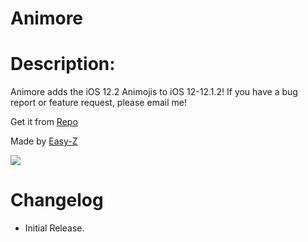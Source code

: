 # Animore
# Description:
Animore adds the iOS 12.2 Animojis to iOS 12-12.1.2! 
If you have a bug report or feature request, please email me! 

Get it from [Repo](https://cydia.saurik.com/api/share#?source=https://idevicehacked.com)

Made by [Easy-Z](https://twitter.com/_easy_z_)

<img src="https://imgur.com/sfNAmNR">

# Changelog
* Initial Release.
